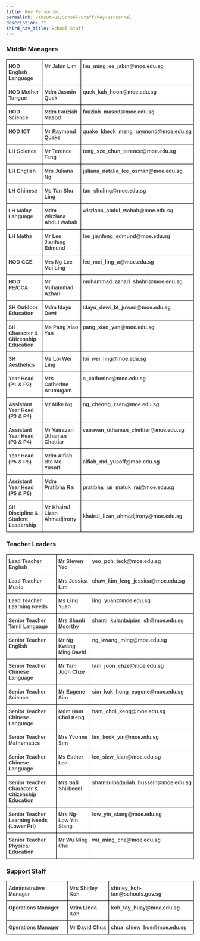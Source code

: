 ```yaml
---
title: Key Personnel
permalink: /about-us/School-Staff/key-personnel
description: ""
third_nav_title: School Staff
---
```

### Middle Managers

<style type="text/css">
.tg  {border-collapse:collapse;border-spacing:0;}
.tg td{border-color:black;border-style:solid;border-width:1px;font-family:Arial, sans-serif;font-size:14px;
  overflow:hidden;padding:10px 5px;word-break:normal;}
.tg th{border-color:black;border-style:solid;border-width:1px;font-family:Arial, sans-serif;font-size:14px;
  font-weight:normal;overflow:hidden;padding:10px 5px;word-break:normal;}
.tg .tg-9u4g{background-color:#FFF;color:#454545;font-weight:bold;text-align:left;vertical-align:top}
.tg .tg-csdc{background-color:#FFF;color:#454545;font-weight:bold;text-align:left;vertical-align:middle}
</style>
<table class="tg">
<thead>
  <tr>
    <th class="tg-9u4g">HOD English Language   </th>
    <th class="tg-9u4g">Mr Jabin Lim </th>
    <th class="tg-9u4g">lim_ming_ee_jabin@moe.edu.sg</th>
  </tr>
</thead>
<tbody>
  <tr>
    <td class="tg-9u4g">HOD Mother Tongue</td>
    <td class="tg-9u4g">Mdm Jasmin Quek  </td>
    <td class="tg-9u4g">quek_kah_hoon@moe.edu.sg </td>
  </tr>
  <tr>
    <td class="tg-9u4g">HOD Science <br></td>
    <td class="tg-9u4g">Mdm Fauziah Masod<br></td>
    <td class="tg-9u4g">fauziah_masod@moe.edu.sg</td>
  </tr>
  <tr>
    <td class="tg-9u4g">HOD ICT<br></td>
    <td class="tg-9u4g">Mr Raymond Quake</td>
    <td class="tg-9u4g">quake_kheok_meng_raymond@moe.edu.sg</td>
  </tr>
  <tr>
    <td class="tg-9u4g">LH Science</td>
    <td class="tg-9u4g">Mr Terence Teng<br></td>
    <td class="tg-9u4g">teng_sze_chun_terence@moe.edu.sg</td>
  </tr>
  <tr>
    <td class="tg-9u4g">LH English</td>
    <td class="tg-9u4g">Mrs Juliana Ng</td>
    <td class="tg-9u4g">juliana_natalia_lee_osman@moe.edu.sg</td>
  </tr>
  <tr>
    <td class="tg-9u4g">LH Chinese </td>
    <td class="tg-9u4g">Ms Tan Shu Ling </td>
    <td class="tg-9u4g">tan_shuling@moe.edu.sg</td>
  </tr>
  <tr>
    <td class="tg-9u4g">LH Malay Language</td>
    <td class="tg-9u4g">Mdm Wirziana Abdul Wahab</td>
    <td class="tg-9u4g">wirziana_abdul_wahab@moe.edu.sg</td>
  </tr>
  <tr>
    <td class="tg-9u4g">LH Maths</td>
    <td class="tg-9u4g">Mr Lee Jianfeng Edmund</td>
    <td class="tg-9u4g">lee_jianfeng_edmund@moe.edu.sg</td>
  </tr>
  <tr>
    <td class="tg-9u4g">HOD CCE</td>
    <td class="tg-9u4g">Mrs Ng Lee Mei Ling<br></td>
    <td class="tg-9u4g">lee_mei_ling_a@moe.edu.sg</td>
  </tr>
  <tr>
    <td class="tg-9u4g">HOD PE/CCA</td>
    <td class="tg-9u4g">Mr Muhammad Azhari</td>
    <td class="tg-9u4g">muhammad_azhari_shahri@moe.edu.sg</td>
  </tr>
  <tr>
    <td class="tg-9u4g">SH Outdoor Education</td>
    <td class="tg-9u4g">Mdm Idayu Dewi</td>
    <td class="tg-9u4g">idayu_dewi_bt_juwari@moe.edu.sg</td>
  </tr>
  <tr>
    <td class="tg-9u4g">SH Character &amp; Citizenship Education</td>
    <td class="tg-9u4g">Ms Pang Xiao Yan</td>
    <td class="tg-9u4g">pang_xiao_yan@moe.edu.sg</td>
  </tr>
  <tr>
    <td class="tg-9u4g">SH Aesthetics <br></td>
    <td class="tg-9u4g">Ms Loi Wei Ling</td>
    <td class="tg-9u4g">loi_wei_ling@moe.edu.sg</td>
  </tr>
  <tr>
    <td class="tg-9u4g">Year Head (P1 &amp; P2)</td>
    <td class="tg-9u4g">Mrs Catherine Arumugam</td>
    <td class="tg-9u4g">a_catherine@moe.edu.sg</td>
  </tr>
  <tr>
    <td class="tg-9u4g">Assistant Year Head (P3 &amp; P4)</td>
    <td class="tg-9u4g">Mr Mike Ng</td>
    <td class="tg-9u4g">ng_cheong_zsen@moe.edu.sg</td>
  </tr>
  <tr>
    <td class="tg-9u4g">Assistant Year Head (P3 &amp; P4)</td>
    <td class="tg-9u4g">Mr Vairavan Uthaman Chettiar</td>
    <td class="tg-9u4g"> vairavan_uthaman_chettiar@moe.edu.sg</td>
  </tr>
  <tr>
    <td class="tg-9u4g">Year Head (P5 &amp; P6)</td>
    <td class="tg-9u4g">Mdm Alfiah Bte Md Yusoff</td>
    <td class="tg-csdc"><span style="color:inherit;background-color:transparent"> </span>alfiah_md_yusoff@moe.edu.sg</td>
  </tr>
  <tr>
    <td class="tg-9u4g">Assistant Year Head (P5 &amp; P6)</td>
    <td class="tg-9u4g">Mdm Pratibha Rai</td>
    <td class="tg-csdc"><span style="color:inherit;background-color:transparent"> </span>pratibha_rai_matuk_rai@moe.edu.sg </td>
  </tr>
  <tr>
    <td class="tg-9u4g">SH Discipline &amp; Student Leadership</td>
    <td class="tg-9u4g">Mr Khairul Lizan Ahmadjirony</td>
    <td class="tg-csdc"><span style="color:inherit;background-color:transparent"> </span>khairul_lizan_ahmadjirony@moe.edu.sg</td>
  </tr>
</tbody>
</table>

### Teacher Leaders

<style type="text/css">
.tg  {border-collapse:collapse;border-spacing:0;}
.tg td{border-color:black;border-style:solid;border-width:1px;font-family:Arial, sans-serif;font-size:14px;
  overflow:hidden;padding:10px 5px;word-break:normal;}
.tg th{border-color:black;border-style:solid;border-width:1px;font-family:Arial, sans-serif;font-size:14px;
  font-weight:normal;overflow:hidden;padding:10px 5px;word-break:normal;}
.tg .tg-0pdi{background-color:#FFF;color:#4D5156;font-weight:bold;text-align:left;vertical-align:top}
.tg .tg-9u4g{background-color:#FFF;color:#454545;font-weight:bold;text-align:left;vertical-align:top}
</style>
<table class="tg">
<thead>
  <tr>
    <th class="tg-9u4g">Lead Teacher English</th>
    <th class="tg-9u4g">Mr Steven Yeo</th>
    <th class="tg-9u4g">yeo_poh_teck@moe.edu.sg</th>
  </tr>
</thead>
<tbody>
  <tr>
    <td class="tg-9u4g">Lead Teacher Music<br></td>
    <td class="tg-9u4g">Mrs Jessica Lim<br></td>
    <td class="tg-9u4g">chaw_kim_leng_jessica@moe.edu.sg<br></td>
  </tr>
  <tr>
    <td class="tg-9u4g">Lead Teacher Learning Needs</td>
    <td class="tg-9u4g">Ms Ling Yuan</td>
    <td class="tg-9u4g">ling_yuan@moe.edu.sg</td>
  </tr>
  <tr>
    <td class="tg-9u4g">Senior Teacher Tamil Language</td>
    <td class="tg-9u4g">Mrs Shanti Moorthy</td>
    <td class="tg-9u4g">shanti_kulantaipian_sh@moe.edu.sg</td>
  </tr>
  <tr>
    <td class="tg-9u4g">Senior Teacher English</td>
    <td class="tg-9u4g">Mr Ng Kwang Ming David</td>
    <td class="tg-9u4g">ng_kwang_ming@moe.edu.sg</td>
  </tr>
  <tr>
    <td class="tg-9u4g">Senior Teacher Chinese Language</td>
    <td class="tg-9u4g">Mr Tam Joon Chze</td>
    <td class="tg-9u4g">tam_joon_chze@moe.edu.sg</td>
  </tr>
  <tr>
    <td class="tg-9u4g">Senior Teacher Science</td>
    <td class="tg-9u4g">Mr Eugene Sim<br></td>
    <td class="tg-9u4g">sim_kok_hong_eugene@moe.edu.sg</td>
  </tr>
  <tr>
    <td class="tg-9u4g">Senior Teacher Chinese Language</td>
    <td class="tg-9u4g">Mdm Ham Choi Keng</td>
    <td class="tg-9u4g">ham_choi_keng@moe.edu.sg</td>
  </tr>
  <tr>
    <td class="tg-9u4g">Senior Teacher Mathematics</td>
    <td class="tg-9u4g">Mrs Yvonne Sim</td>
    <td class="tg-9u4g">lim_keok_yin@moe.edu.sg</td>
  </tr>
  <tr>
    <td class="tg-9u4g">Senior Teacher Chinese Language</td>
    <td class="tg-9u4g">Ms Esther Lee</td>
    <td class="tg-9u4g">lee_siew_kian@moe.edu.sg</td>
  </tr>
  <tr>
    <td class="tg-9u4g">Senior Teacher Character &amp; Citizenship Education </td>
    <td class="tg-9u4g">Mrs Safi Shirbeeni</td>
    <td class="tg-9u4g">shamsulbadariah_hussein@moe.edu.sg</td>
  </tr>
  <tr>
    <td class="tg-9u4g">Senior Teacher Learning Needs (Lower Pri) </td>
    <td class="tg-9u4g">Mrs Ng-<span style="color:#5F6368">Low Yin Siang</span></td>
    <td class="tg-9u4g">low_yin_siang@moe.edu.sg</td>
  </tr>
  <tr>
    <td class="tg-9u4g">Senior Teacher Physical Education </td>
    <td class="tg-0pdi"><span style="color:#4D5156">Mr Wu </span><span style="color:#5F6368">Ming Che</span><br></td>
    <td class="tg-9u4g">wu_ming_che@moe.edu.sg</td>
  </tr>
</tbody>
</table>

### Support Staff

<style type="text/css">
.tg  {border-collapse:collapse;border-spacing:0;}
.tg td{border-color:black;border-style:solid;border-width:1px;font-family:Arial, sans-serif;font-size:14px;
  overflow:hidden;padding:10px 5px;word-break:normal;}
.tg th{border-color:black;border-style:solid;border-width:1px;font-family:Arial, sans-serif;font-size:14px;
  font-weight:normal;overflow:hidden;padding:10px 5px;word-break:normal;}
.tg .tg-9u4g{background-color:#FFF;color:#454545;font-weight:bold;text-align:left;vertical-align:top}
</style>
<table class="tg">
<thead>
  <tr>
    <th class="tg-9u4g">Administrative Manager</th>
    <th class="tg-9u4g">Mrs Shirley Koh</th>
    <th class="tg-9u4g">shirley_koh-tan@schools.gov.sg</th>
  </tr>
</thead>
<tbody>
  <tr>
    <td class="tg-9u4g">Operations Manager<br></td>
    <td class="tg-9u4g">Mdm Linda Koh</td>
    <td class="tg-9u4g">koh_tay_huay@moe.edu.sg </td>
  </tr>
  <tr>
    <td class="tg-9u4g">Operations Manager </td>
    <td class="tg-9u4g">Mr David Chua</td>
    <td class="tg-9u4g">chua_chiew_hoe@moe.edu.sg</td>
  </tr>
</tbody>
</table>